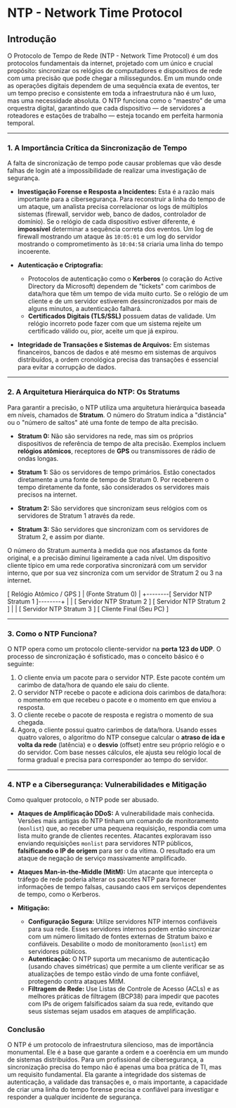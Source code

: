 # NTP - Network Time Protocol

## Introdução

O Protocolo de Tempo de Rede (NTP - Network Time Protocol) é um dos protocolos fundamentais da internet, projetado com um único e crucial propósito: sincronizar os relógios de computadores e dispositivos de rede com uma precisão que pode chegar a milissegundos. Em um mundo onde as operações digitais dependem de uma sequência exata de eventos, ter um tempo preciso e consistente em toda a infraestrutura não é um luxo, mas uma necessidade absoluta. O NTP funciona como o "maestro" de uma orquestra digital, garantindo que cada dispositivo — de servidores a roteadores e estações de trabalho — esteja tocando em perfeita harmonia temporal.

---

### 1. A Importância Crítica da Sincronização de Tempo

A falta de sincronização de tempo pode causar problemas que vão desde falhas de login até a impossibilidade de realizar uma investigação de segurança.

* **Investigação Forense e Resposta a Incidentes:** Esta é a razão mais importante para a cibersegurança. Para reconstruir a linha do tempo de um ataque, um analista precisa correlacionar os logs de múltiplos sistemas (firewall, servidor web, banco de dados, controlador de domínio). Se o relógio de cada dispositivo estiver diferente, é **impossível** determinar a sequência correta dos eventos. Um log de firewall mostrando um ataque às `10:05:01` e um log do servidor mostrando o comprometimento às `10:04:58` criaria uma linha do tempo incoerente.

* **Autenticação e Criptografia:**
    * Protocolos de autenticação como o **Kerberos** (o coração do Active Directory da Microsoft) dependem de "tickets" com carimbos de data/hora que têm um tempo de vida muito curto. Se o relógio de um cliente e de um servidor estiverem dessincronizados por mais de alguns minutos, a autenticação falhará.
    * **Certificados Digitais (TLS/SSL)** possuem datas de validade. Um relógio incorreto pode fazer com que um sistema rejeite um certificado válido ou, pior, aceite um que já expirou.

* **Integridade de Transações e Sistemas de Arquivos:** Em sistemas financeiros, bancos de dados e até mesmo em sistemas de arquivos distribuídos, a ordem cronológica precisa das transações é essencial para evitar a corrupção de dados.

---

### 2. A Arquitetura Hierárquica do NTP: Os Stratums

Para garantir a precisão, o NTP utiliza uma arquitetura hierárquica baseada em níveis, chamados de **Stratum**. O número do Stratum indica a "distância" ou o "número de saltos" até uma fonte de tempo de alta precisão.

* **Stratum 0:** Não são servidores na rede, mas sim os próprios dispositivos de referência de tempo de alta precisão. Exemplos incluem **relógios atômicos**, receptores de **GPS** ou transmissores de rádio de ondas longas.

* **Stratum 1:** São os servidores de tempo primários. Estão conectados diretamente a uma fonte de tempo de Stratum 0. Por receberem o tempo diretamente da fonte, são considerados os servidores mais precisos na internet.

* **Stratum 2:** São servidores que sincronizam seus relógios com os servidores de Stratum 1 através da rede.

* **Stratum 3:** São servidores que sincronizam com os servidores de Stratum 2, e assim por diante.

O número do Stratum aumenta à medida que nos afastamos da fonte original, e a precisão diminui ligeiramente a cada nível. Um dispositivo cliente típico em uma rede corporativa sincronizará com um servidor interno, que por sua vez sincroniza com um servidor de Stratum 2 ou 3 na internet.

 [ Relógio Atômico / GPS ]
               |
        (Fonte Stratum 0)
               |
 +--------[ Servidor NTP Stratum 1 ]--------+
 |                                          |
[ Servidor NTP Stratum 2 ]             [ Servidor NTP Stratum 2 ]
|                                          |
[ Servidor NTP Stratum 3 ]             [ Cliente Final (Seu PC) ]


---

### 3. Como o NTP Funciona?

O NTP opera como um protocolo cliente-servidor na **porta 123 do UDP**. O processo de sincronização é sofisticado, mas o conceito básico é o seguinte:

1.  O cliente envia um pacote para o servidor NTP. Este pacote contém um carimbo de data/hora de quando ele saiu do cliente.
2.  O servidor NTP recebe o pacote e adiciona dois carimbos de data/hora: o momento em que recebeu o pacote e o momento em que enviou a resposta.
3.  O cliente recebe o pacote de resposta e registra o momento de sua chegada.
4.  Agora, o cliente possui quatro carimbos de data/hora. Usando esses quatro valores, o algoritmo do NTP consegue calcular o **atraso de ida e volta da rede** (latência) e o **desvio** (offset) entre seu próprio relógio e o do servidor. Com base nesses cálculos, ele ajusta seu relógio local de forma gradual e precisa para corresponder ao tempo do servidor.

---

### 4. NTP e a Cibersegurança: Vulnerabilidades e Mitigação

Como qualquer protocolo, o NTP pode ser abusado.

* **Ataques de Amplificação DDoS:** A vulnerabilidade mais conhecida. Versões mais antigas do NTP tinham um comando de monitoramento (`monlist`) que, ao receber uma pequena requisição, respondia com uma lista muito grande de clientes recentes. Atacantes exploravam isso enviando requisições `monlist` para servidores NTP públicos, **falsificando o IP de origem** para ser o da vítima. O resultado era um ataque de negação de serviço massivamente amplificado.

* **Ataques Man-in-the-Middle (MitM):** Um atacante que intercepta o tráfego de rede poderia alterar os pacotes NTP para fornecer informações de tempo falsas, causando caos em serviços dependentes de tempo, como o Kerberos.

* **Mitigação:**
    * **Configuração Segura:** Utilize servidores NTP internos confiáveis para sua rede. Esses servidores internos podem então sincronizar com um número limitado de fontes externas de Stratum baixo e confiáveis. Desabilite o modo de monitoramento (`monlist`) em servidores públicos.
    * **Autenticação:** O NTP suporta um mecanismo de autenticação (usando chaves simétricas) que permite a um cliente verificar se as atualizações de tempo estão vindo de uma fonte confiável, protegendo contra ataques MitM.
    * **Filtragem de Rede:** Use Listas de Controle de Acesso (ACLs) e as melhores práticas de filtragem (BCP38) para impedir que pacotes com IPs de origem falsificados saiam da sua rede, evitando que seus sistemas sejam usados em ataques de amplificação.

### Conclusão

O NTP é um protocolo de infraestrutura silencioso, mas de importância monumental. Ele é a base que garante a ordem e a coerência em um mundo de sistemas distribuídos. Para um profissional de cibersegurança, a sincronização precisa do tempo não é apenas uma boa prática de TI, mas um requisito fundamental. Ela garante a integridade dos sistemas de autenticação, a validade das transações e, o mais importante, a capacidade de criar uma linha do tempo forense precisa e confiável para investigar e responder a qualquer incidente de segurança.